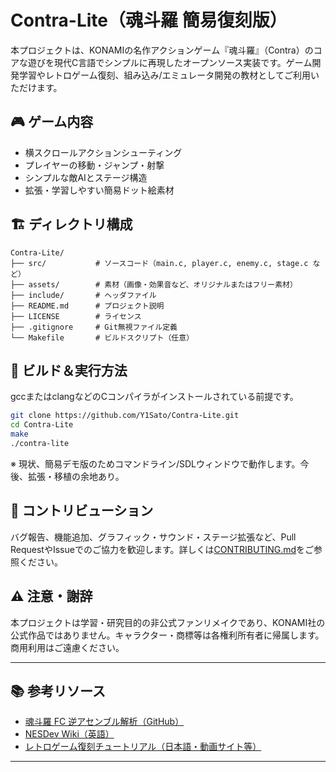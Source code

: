# Contra-Lite（魂斗羅 簡易復刻版）

本プロジェクトは、KONAMIの名作アクションゲーム『魂斗羅』（Contra）のコアな遊びを現代C言語でシンプルに再現したオープンソース実装です。ゲーム開発学習やレトロゲーム復刻、組み込み/エミュレータ開発の教材としてご利用いただけます。

## 🎮 ゲーム内容
- 横スクロールアクションシューティング
- プレイヤーの移動・ジャンプ・射撃
- シンプルな敵AIとステージ構造
- 拡張・学習しやすい簡易ドット絵素材

## 🏗️ ディレクトリ構成
```
Contra-Lite/
├── src/           # ソースコード（main.c, player.c, enemy.c, stage.c など）
├── assets/        # 素材（画像・効果音など、オリジナルまたはフリー素材）
├── include/       # ヘッダファイル
├── README.md      # プロジェクト説明
├── LICENSE        # ライセンス
├── .gitignore     # Git無視ファイル定義
└── Makefile       # ビルドスクリプト（任意）
```

## 🚀 ビルド＆実行方法

gccまたはclangなどのCコンパイラがインストールされている前提です。

```bash
git clone https://github.com/Y1Sato/Contra-Lite.git
cd Contra-Lite
make
./contra-lite
```

※ 現状、簡易デモ版のためコマンドライン/SDLウィンドウで動作します。今後、拡張・移植の余地あり。

## 🤝 コントリビューション

バグ報告、機能追加、グラフィック・サウンド・ステージ拡張など、Pull RequestやIssueでのご協力を歓迎します。詳しくは[CONTRIBUTING.md](CONTRIBUTING.md)をご参照ください。

## ⚠️ 注意・謝辞

本プロジェクトは学習・研究目的の非公式ファンリメイクであり、KONAMI社の公式作品ではありません。キャラクター・商標等は各権利所有者に帰属します。商用利用はご遠慮ください。

---

## 📚 参考リソース

- [魂斗羅 FC 逆アセンブル解析（GitHub）](https://github.com/ruanyf/contra)
- [NESDev Wiki（英語）](https://wiki.nesdev.com/)
- [レトロゲーム復刻チュートリアル（日本語・動画サイト等）](https://www.bilibili.com/)

---
